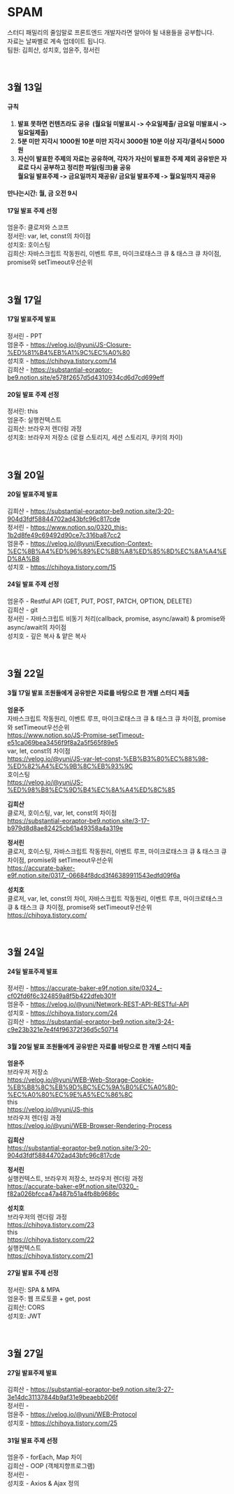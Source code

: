 # SPAM
스터디 패밀리의 줄임말로 프론트엔드 개발자라면 알아야 될 내용들을 공부합니다.</br>
자료는 날짜별로 계속 업데이트 됩니다.</br>
팀원: 김희산, 성치호, 엄윤주, 정서린

</br>


## 3월 13일
#### 규칙

1. **발표 못하면 컨텐츠라도 공유  (월요일 미발표시 -> 수요일제출/ 금요일 미발표시 -> 일요일제출)**
2. **5분 미만 지각시 1000원 10분 미만 지각시 3000원 10분 이상 지각/결석시 5000원**
3. ****자신이 발표한 주제의 자료는 공유하며, 각자가 자신이 발표한 주제 제외 공유받은 자료로 다시 공부하고 정리한 파일(링크)을 공유</br> 
월요일 발표주제 -> 금요일까지 재공유/ 금요일 발표주제 -> 월요일까지 재공유****

#### 만나는시간: **월, 금 오전 9시**

#### 17일 발표 주제 선정

엄윤주: 클로저와 스코프</br>
정서린: var, let, const의 차이점</br>
성치호: 호이스팅</br>
김희산:  자바스크립트 작동원리, 이벤트 루프,  마이크로태스크 큐 & 태스크 큐 차이점, promise와 setTimeout우선순위


</br>


## 3월 17일
#### 17일 발표주제 발표

정서린 - PPT </br>
엄윤주 - https://velog.io/@yuni/JS-Closure-%ED%81%B4%EB%A1%9C%EC%A0%80 </br>
성치호 - https://chihoya.tistory.com/14 </br>
김희산 - https://substantial-eoraptor-be9.notion.site/e578f2657d5d4310934cd6d7cd699eff </br>

#### 20일 발표 주제 선정

정서린: this </br>
엄윤주: 실행컨텍스트 </br>
김희산: 브라우저 렌더링 과정  </br>
성치호: 브라우저 저장소 (로컬 스토리지, 세션 스토리지, 쿠키의 차이)


</br>


## 3월 20일
#### 20일 발표주제 발표

김희산 -  https://substantial-eoraptor-be9.notion.site/3-20-904d3fdf58844702ad43bfc96c817cde </br>
정서린 - https://www.notion.so/0320_this-1b2d8fe49c69492d90ce7c316ba87cc2 </br>
엄윤주 - https://velog.io/@yuni/Execution-Context-%EC%8B%A4%ED%96%89%EC%BB%A8%ED%85%8D%EC%8A%A4%ED%8A%B8 </br>
성치호 - https://chihoya.tistory.com/15

#### 24일 발표 주제 선정

엄윤주 - Restful API (GET, PUT, POST, PATCH, OPTION, DELETE) </br>
김희산 - git </br> 
정서린 - 자바스크립트 비동기 처리(callback, promise, async/await) & promise와 async/await의 차이점 </br>
성치호 - 깊은 복사 & 얕은 복사 </br>


</br>

## 3월 22일
#### 3월 17일 발표 조원들에게 공유받은 자료를 바탕으로 한 개별 스터디 제출

**엄윤주** </br>
자바스크립트 작동원리, 이벤트 루프,  마이크로태스크 큐 & 태스크 큐 차이점, promise와 setTimeout우선순위</br>
https://www.notion.so/JS-Promise-setTimeout-e51ca069bea3456f9f8a2a5f565f89e5</br>
var, let, const의 차이점</br>
https://velog.io/@yuni/JS-var-let-const-%EB%B3%80%EC%88%98-%ED%82%A4%EC%9B%8C%EB%93%9C</br>
호이스팅<br>
https://velog.io/@yuni/JS-%ED%98%B8%EC%9D%B4%EC%8A%A4%ED%8C%85
</br>

**김희산** </br>
클로저, 호이스팅, var, let, const의 차이점 </br>
https://substantial-eoraptor-be9.notion.site/3-17-b979d8d8ae82425cb61a49358a4a319e 
</br>

**정서린** </br>
클로저, 호이스팅, 자바스크립트 작동원리, 이벤트 루프,  마이크로태스크 큐 & 태스크 큐 차이점, promise와 setTimeout우선순위</br>
https://accurate-baker-e9f.notion.site/0317_-06684f8dcd3f46389911543edfd09f6a
</br>

**성치호** </br>
클로저, var, let, const의 차이, 자바스크립트 작동원리, 이벤트 루프,  마이크로태스크 큐 & 태스크 큐 차이점, promise와 setTimeout우선순위</br>
https://chihoya.tistory.com/
</br>

</br>

## 3월 24일

#### 24일 발표주제 발표

정서린 - https://accurate-baker-e9f.notion.site/0324_-cf02fd6f6c324859a8f5b422dfeb301f</br>
엄윤주 - https://velog.io/@yuni/Network-REST-API-RESTful-API </br>
성치호 - https://chihoya.tistory.com/24</br>
김희산 - https://substantial-eoraptor-be9.notion.site/3-24-c9e23b321e7e4f4f96372f36d5c50714</br>

#### 3월 20일 발표 조원들에게 공유받은 자료를 바탕으로 한 개별 스터디 제출

**엄윤주** </br>
브라우저 저장소 </br>
https://velog.io/@yuni/WEB-Web-Storage-Cookie-%EB%B8%8C%EB%9D%BC%EC%9A%B0%EC%A0%80-%EC%A0%80%EC%9E%A5%EC%86%8C</br>
this </br>
https://velog.io/@yuni/JS-this</br>
브라우저 렌더링 과정 </br>
https://velog.io/@yuni/WEB-Browser-Rendering-Process</br>

**김희산** </br>
https://substantial-eoraptor-be9.notion.site/3-20-904d3fdf58844702ad43bfc96c817cde</br>

**정서린** </br>
실행컨텍스트, 브라우저 저장소, 브라우저 렌더링 과정</br>
https://accurate-baker-e9f.notion.site/0320_-f82a026bfcca47a487b51a4fb8b9686c
</br>

**성치호** </br>
브라우저의 렌더링 과정</br>
https://chihoya.tistory.com/23</br>
this</br>
https://chihoya.tistory.com/22</br>
실행컨텍스트</br>
https://chihoya.tistory.com/21</br>


#### 27일 발표 주제 선정

정서린:  SPA & MPA</br>
엄윤주:  웹 프로토콜 + get, post </br>
김희산:  CORS</br>
성치호:  JWT</br>

</br>

## 3월 27일
#### 27일 발표주제 발표

김희산 - https://substantial-eoraptor-be9.notion.site/3-27-3e14dc31137844b9af31e9beaebb206f</br>
정서린 -  </br>
엄윤주 - https://velog.io/@yuni/WEB-Protocol </br>
성치호 - https://chihoya.tistory.com/25 

#### 31일 발표 주제 선정

엄윤주 - forEach, Map 차이 </br>
김희산 - OOP (객체지향프로그램) </br> 
정서린 - </br>
성치호 - Axios & Ajax 정의 </br>
